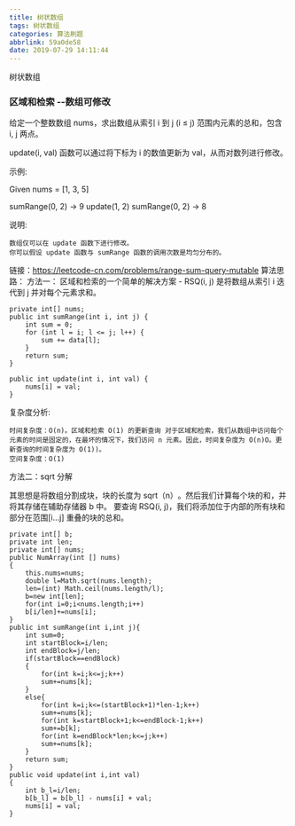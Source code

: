 ```yaml
---
title: 树状数组
tags: 树状数组
categories: 算法刷题
abbrlink: 59a0de58
date: 2019-07-29 14:11:44
---
```

树状数组
<!--more-->
### 区域和检索 --数组可修改
给定一个整数数组  nums，求出数组从索引 i 到 j  (i ≤ j) 范围内元素的总和，包含 i,  j 两点。

update(i, val) 函数可以通过将下标为 i 的数值更新为 val，从而对数列进行修改。

示例:

Given nums = [1, 3, 5]

sumRange(0, 2) -> 9
update(1, 2)
sumRange(0, 2) -> 8

说明:

    数组仅可以在 update 函数下进行修改。
    你可以假设 update 函数与 sumRange 函数的调用次数是均匀分布的。

链接：https://leetcode-cn.com/problems/range-sum-query-mutable
算法思路：
方法一：
区域和检索的一个简单的解决方案 - RSQ(i, j) 是将数组从索引 i 迭代到 j 并对每个元素求和。
```
private int[] nums;
public int sumRange(int i, int j) {
    int sum = 0;
    for (int l = i; l <= j; l++) {
        sum += data[l];
    }
    return sum;
}

public int update(int i, int val) {
    nums[i] = val;
}
```
复杂度分析:

    时间复杂度：O(n)。区域和检索 O(1) 的更新查询 对于区域和检索，我们从数组中访问每个元素的时间是固定的，在最坏的情况下，我们访问 n 元素。因此，时间复杂度为 O(n)O。更新查询的时间复杂度为 O(1))。
    空间复杂度：O(1)
方法二：sqrt 分解

其思想是将数组分割成块，块的长度为 sqrt（n）
​。然后我们计算每个块的和，并将其存储在辅助存储器 b 中。
要查询 RSQ(i, j)，我们将添加位于内部的所有块和部分在范围[i…j] 重叠的块的总和。
```
private int[] b;
private int len;
private int[] nums;
public NumArray(int [] nums)
{
	this.nums=nums;
	double l=Math.sqrt(nums.length);
	len=(int) Math.ceil(nums.length/l);
	b=new int[len];
	for(int i=0;i<nums.length;i++)
	b[i/len]+=nums[i];
}
public int sumRange(int i,int j){
	int sum=0;
	int startBlock=i/len;
	int endBlock=j/len;
	if(startBlock==endBlock)
	{
		for(int k=i;k<=j;k++)
		sum+=nums[k];
	}
	else{
		for(int k=i;k<=(startBlock+1)*len-1;k++)
		sum+=nums[k];
		for(int k=startBlock+1;k<=endBlock-1;k++)
		sum+=b[k];
		for(int k=endBlock*len;k<=j;k++)
		sum+=nums[k];
	}
	return sum;
}
public void update(int i,int val)
{
	int b_l=i/len;
	b[b_l] = b[b_l] - nums[i] + val;
    nums[i] = val;
}
```





